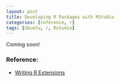 ```yaml
---
layout: post
title: Developing R Packages with RStudio
categories: [reference, r]
tags: [Ubuntu, r, Rstudio]
---
```


Coming soon!

### Reference:
- [Writing R Extensions](http://cran.r-project.org/doc/manuals/R-exts.html)